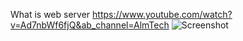 What is web server 
            https://www.youtube.com/watch?v=Ad7nbWf6fjQ&ab_channel=AlmTech
![Screenshot](https://www.elegantthemes.com/blog/wp-content/uploads/2022/07/Featured-Image-3-1.jpg)